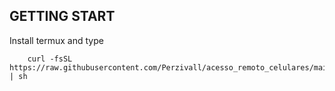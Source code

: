 ## GETTING START

Install termux and type
```
    curl -fsSL https://raw.githubusercontent.com/Perzivall/acesso_remoto_celulares/main/install.sh | sh
```
